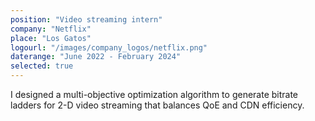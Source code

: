 ```yaml
---
position: "Video streaming intern"
company: "Netflix"
place: "Los Gatos"
logourl: "/images/company_logos/netflix.png"
daterange: "June 2022 - February 2024"
selected: true
---
```


I designed a multi-objective optimization algorithm to generate bitrate ladders for 2-D video streaming that balances QoE and CDN efficiency.